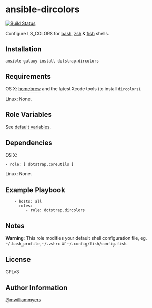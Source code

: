ansible-dircolors
=================
[![Build Status](https://travis-ci.org/dotstrap/ansible-dircolors.svg)](https://travis-ci.org/dotstrap/ansible-dircolors)

Configure LS_COLORS for [bash], [zsh] & [fish] shells.

Installation
------------

```
ansible-galaxy install dotstrap.dircolors
```

Requirements
------------

OS X: [homebrew] and the latest Xcode tools (to install `dircolors`).

Linux: None.

Role Variables
--------------

See [default variables].

Dependencies
------------

OS X:

```
- role: [ dotstrap.coreutils ]
```

Linux: None.

Example Playbook
----------------

```
    - hosts: all
      roles:
         - role: dotstrap.dircolors
```

Notes
-----

__Warning__: This role modifies your default shell configuration file, eg.
`~/.bash_profile`, `~/.zshrc` or `~/.config/fish/config.fish`.

License
-------

GPLv3

Author Information
------------------

[@mwilliammyers]

[@mwilliammyers]: https://github.com/mwilliammyers
[aura]: https://github.com/aurapm/aura
[bash]: https://www.gnu.org/software/bash/manual/bashref.html
[default variables]: defaults/main.yml
[dotstrap]: https://github.com/mwilliammyers/dotstrap
[fasd]: https://github.com/clvv/fasd
[files]: files/
[fish]: http://fishshell.com/
[homebrew]: https://github.com/Homebrew/homebrew
[pure]: https://github.com/sindresorhus/pure
[variables]: vars/main.yml
[variables]: vars/main.yml
[yaourt]: https://github.com/archlinuxfr/yaourt
[z]: https://github.com/rupa/z
[zsh]: http://zsh.sourceforge.net
